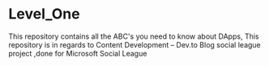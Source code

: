 # Level_One
This repository contains all the ABC's you need to know about DApps, This  repository is in regards to Content Development – Dev.to Blog social league  project ,done for Microsoft Social League 

